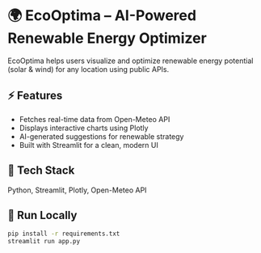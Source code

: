 # 🌍 EcoOptima – AI-Powered Renewable Energy Optimizer

EcoOptima helps users visualize and optimize renewable energy potential (solar & wind) for any location using public APIs.

## ⚡ Features
- Fetches real-time data from Open-Meteo API  
- Displays interactive charts using Plotly  
- AI-generated suggestions for renewable strategy  
- Built with Streamlit for a clean, modern UI

## 🧠 Tech Stack
Python, Streamlit, Plotly, Open-Meteo API

## 🚀 Run Locally
```bash
pip install -r requirements.txt
streamlit run app.py
